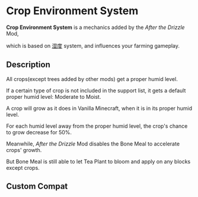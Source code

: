 # Crop Environment System

**Crop Environment System** is a mechanics added by the *After the Drizzle* Mod,

which is based on [湿度](humid.md#Humid) system, and influences your farming gameplay.

## Description

All crops(except trees added by other mods) get a proper humid level. 

If a certain type of crop is not included in the support list, it gets a default proper humid level: Moderate to Moist.

A crop will grow as it does in Vanilla Minecraft, when it is in its proper humid level.

For each humid level away from the proper humid level, the crop's chance to grow decrease for 50%.

Meanwhile, *After the Drizzle* Mod disables the Bone Meal to accelerate crops' growth.

But Bone Meal is still able to let Tea Plant to bloom and apply on any blocks except crops.

## Custom Compat





